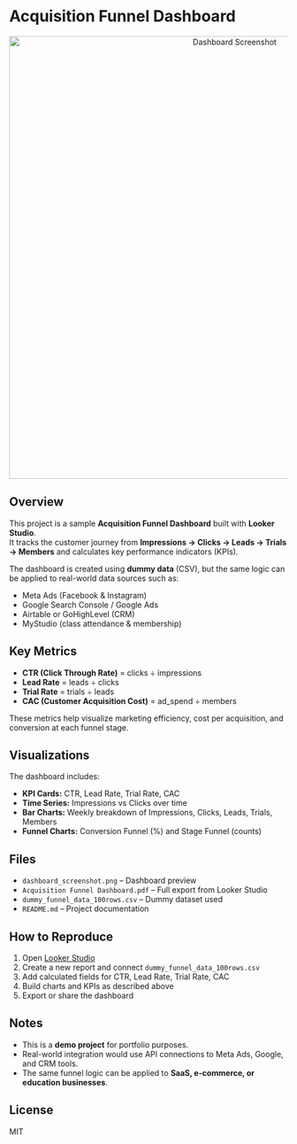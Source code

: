 # Acquisition Funnel Dashboard

<p align="center">
  <img src="./dashboard_screenshot.png" alt="Dashboard Screenshot" width="800">
</p>

## Overview
This project is a sample **Acquisition Funnel Dashboard** built with **Looker Studio**.  
It tracks the customer journey from **Impressions → Clicks → Leads → Trials → Members** and calculates key performance indicators (KPIs).

The dashboard is created using **dummy data** (CSV), but the same logic can be applied to real-world data sources such as:
- Meta Ads (Facebook & Instagram)
- Google Search Console / Google Ads
- Airtable or GoHighLevel (CRM)
- MyStudio (class attendance & membership)

## Key Metrics
- **CTR (Click Through Rate)** = clicks ÷ impressions  
- **Lead Rate** = leads ÷ clicks  
- **Trial Rate** = trials ÷ leads  
- **CAC (Customer Acquisition Cost)** = ad_spend ÷ members  

These metrics help visualize marketing efficiency, cost per acquisition, and conversion at each funnel stage.

## Visualizations
The dashboard includes:
- **KPI Cards:** CTR, Lead Rate, Trial Rate, CAC  
- **Time Series:** Impressions vs Clicks over time  
- **Bar Charts:** Weekly breakdown of Impressions, Clicks, Leads, Trials, Members  
- **Funnel Charts:** Conversion Funnel (%) and Stage Funnel (counts)

## Files
- `dashboard_screenshot.png` – Dashboard preview  
- `Acquisition Funnel Dashboard.pdf` – Full export from Looker Studio  
- `dummy_funnel_data_100rows.csv` – Dummy dataset used  
- `README.md` – Project documentation  

## How to Reproduce
1. Open [Looker Studio](https://lookerstudio.google.com/)  
2. Create a new report and connect `dummy_funnel_data_100rows.csv`  
3. Add calculated fields for CTR, Lead Rate, Trial Rate, CAC  
4. Build charts and KPIs as described above  
5. Export or share the dashboard  

## Notes
- This is a **demo project** for portfolio purposes.  
- Real-world integration would use API connections to Meta Ads, Google, and CRM tools.  
- The same funnel logic can be applied to **SaaS, e-commerce, or education businesses**.

## License
MIT
